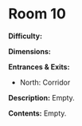 # Room 10

**Difficulty:** 

**Dimensions:** 

**Entrances & Exits:**
- North: Corridor

**Description:**
Empty.

**Contents:**
Empty.